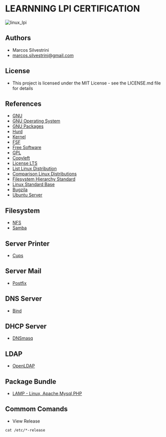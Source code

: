 # LEARNNING LPI CERTIFICATION

![linux_lpi](https://user-images.githubusercontent.com/62715900/94920714-302baa80-048d-11eb-97f3-4293c5a7b3dd.jpg)

## Authors

- Marcos Silvestrini
- marcos.silvestrini@gmail.com

## License

- This project is licensed under the MIT License - see the LICENSE.md file for details

## References

- [GNU](https://www.gnu.org/)
- [GNU Operating System](https://www.gnu.org/gnu/gnu.html)
- [GNU Packages](https://www.gnu.org/software/)
- [Hurd](https://www.gnu.org/software/hurd/hurd/what_is_the_gnu_hurd.html)
- [Kernel](https://www.kernel.org/)
- [FSF](https://www.fsf.org/campaigns/)
- [Free Software](https://www.gnu.org/philosophy/free-sw.html)
- [GPL](https://www.gnu.org/licenses/quick-guide-gplv3.html)
- [Copyleft](https://www.gnu.org/licenses/copyleft.en.html)
- [License LTS](https://en.wikipedia.org/wiki/Long-term_support)
- [List Linux Distribution](https://en.wikipedia.org/wiki/List_of_Linux_distributions)
- [Comparison Linux Distributions](https://en.wikipedia.org/wiki/Comparison_of_Linux_distributions)
- [Filesystem Hierarchy Standard](https://en.wikipedia.org/wiki/Filesystem_Hierarchy_Standard)
- [Linux Standard Base](https://en.wikipedia.org/wiki/Linux_Standard_Base)
- [Bugzila](https://bugzilla.kernel.org/)
- [Ubuntu Server](https://ubuntu.com/server/docs)

## Filesystem

- [NFS](https://www.kernel.org/doc/html/latest/admin-guide/nfs/index.html)
- [Samba](https://wiki.samba.org/index.php/Main_Page)

## Server Printer

- [Cups](https://www.cups.org/documentation.html)

## Server Mail

- [Postfix](http://www.postfix.org/documentation.html)

## DNS Server

- [Bind](https://www.isc.org/bind/)

## DHCP Server

- [DNSmasq](http://www.thekelleys.org.uk/dnsmasq/docs/dnsmasq-man.html)

## LDAP

- [OpenLDAP](https://www.openldap.org/)

## Package Bundle

- [LAMP - Linux, Apache,Mysql,PHP](https://www.linode.com/docs/web-servers/lamp/)

## Commom Comands

- View Release

`cat /etc/*-release`
